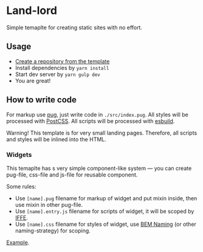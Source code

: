 # Land-lord

Simple temaplte for creating static sites with no effort.

## Usage

- [Create a repository from the template](https://docs.github.com/en/free-pro-team@latest/github/creating-cloning-and-archiving-repositories/creating-a-repository-from-a-template)
- Install dependencies by `yarn install`
- Start dev server by `yarn gulp dev`
- You are great!

## How to write code

For markup use [pug](https://pugjs.org/), just write code in `./src/index.pug`. All styles will be processed with [PostCSS](https://postcss.org). All scripts will be processed with [esbuild](https://esbuild.github.io).

Warning! This template is for very small landing pages. Therefore, all scripts and styles will be inlined into the HTML.

### Widgets

This temaplte has s very simple component-like system — you can create pug-file, css-file and js-file for reusable component.

Some rules:

- Use `[name].pug` filename for markup of widget and put mixin inside, then use mixin in other pug-file.
- Use `[name].entry.js` filename for scripts of widget, it will be scoped by [IFFE](https://developer.mozilla.org/en-US/docs/Glossary/IIFE).
- Use `[name].css` filename for styles of widget, use [BEM Naming](http://getbem.com/naming/) (or other naming-strategy) for scoping.

[Example](./src/widgets).
